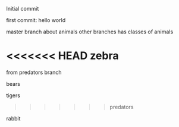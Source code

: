 Initial commit

first commit: hello world

master branch about animals
other branches has classes of animals

<<<<<<< HEAD
zebra
=======
from predators branch

bears

tigers
>>>>>>> predators

rabbit